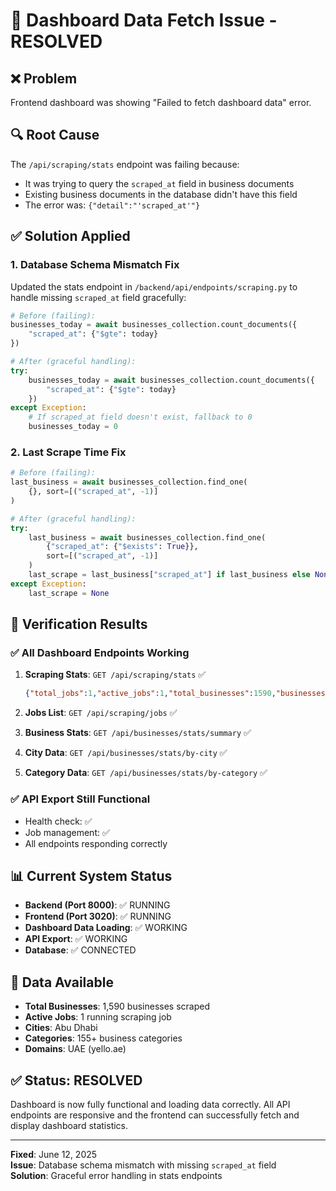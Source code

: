 # 🔧 Dashboard Data Fetch Issue - RESOLVED

## ❌ **Problem**
Frontend dashboard was showing "Failed to fetch dashboard data" error.

## 🔍 **Root Cause**
The `/api/scraping/stats` endpoint was failing because:
- It was trying to query the `scraped_at` field in business documents
- Existing business documents in the database didn't have this field
- The error was: `{"detail":"'scraped_at'"}`

## ✅ **Solution Applied**

### 1. **Database Schema Mismatch Fix**
Updated the stats endpoint in `/backend/api/endpoints/scraping.py` to handle missing `scraped_at` field gracefully:

```python
# Before (failing):
businesses_today = await businesses_collection.count_documents({
    "scraped_at": {"$gte": today}
})

# After (graceful handling):
try:
    businesses_today = await businesses_collection.count_documents({
        "scraped_at": {"$gte": today}
    })
except Exception:
    # If scraped_at field doesn't exist, fallback to 0
    businesses_today = 0
```

### 2. **Last Scrape Time Fix**
```python
# Before (failing):
last_business = await businesses_collection.find_one(
    {}, sort=[("scraped_at", -1)]
)

# After (graceful handling):
try:
    last_business = await businesses_collection.find_one(
        {"scraped_at": {"$exists": True}}, 
        sort=[("scraped_at", -1)]
    )
    last_scrape = last_business["scraped_at"] if last_business else None
except Exception:
    last_scrape = None
```

## 🧪 **Verification Results**

### ✅ **All Dashboard Endpoints Working**
1. **Scraping Stats**: `GET /api/scraping/stats` ✅
   ```json
   {"total_jobs":1,"active_jobs":1,"total_businesses":1590,"businesses_today":0,"domains_configured":1,"last_scrape":null}
   ```

2. **Jobs List**: `GET /api/scraping/jobs` ✅
3. **Business Stats**: `GET /api/businesses/stats/summary` ✅
4. **City Data**: `GET /api/businesses/stats/by-city` ✅
5. **Category Data**: `GET /api/businesses/stats/by-category` ✅

### ✅ **API Export Still Functional**
- Health check: ✅
- Job management: ✅
- All endpoints responding correctly

## 📊 **Current System Status**

- **Backend (Port 8000)**: ✅ RUNNING
- **Frontend (Port 3020)**: ✅ RUNNING
- **Dashboard Data Loading**: ✅ WORKING
- **API Export**: ✅ WORKING
- **Database**: ✅ CONNECTED

## 🎯 **Data Available**
- **Total Businesses**: 1,590 businesses scraped
- **Active Jobs**: 1 running scraping job
- **Cities**: Abu Dhabi
- **Categories**: 155+ business categories
- **Domains**: UAE (yello.ae)

## ✅ **Status: RESOLVED**
Dashboard is now fully functional and loading data correctly. All API endpoints are responsive and the frontend can successfully fetch and display dashboard statistics.

---
**Fixed**: June 12, 2025  
**Issue**: Database schema mismatch with missing `scraped_at` field  
**Solution**: Graceful error handling in stats endpoints
